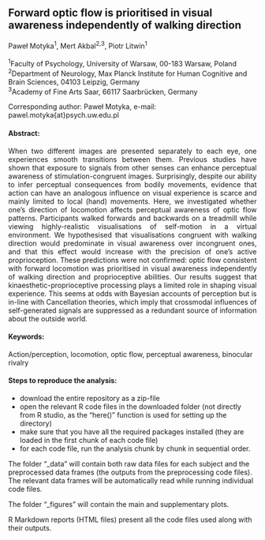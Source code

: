 ## Forward optic flow is prioritised in visual awareness independently of walking direction

Paweł Motyka<sup>1</sup>, Mert Akbal<sup>2</sup><sup>,</sup><sup>3</sup>, Piotr Litwin<sup>1</sup>
<br/>
<br/>
<sup>1</sup>Faculty of Psychology, University of Warsaw, 00-183 Warsaw, Poland <br/>
<sup>2</sup>Department of Neurology, Max Planck Institute for Human Cognitive and Brain Sciences, 04103 Leipzig, Germany  <br/>
<sup>3</sup>Academy of Fine Arts Saar, 66117 Saarbrücken, Germany <br/>

Corresponding author: Paweł Motyka, e-mail: pawel.motyka{at}psych.uw.edu.pl 
<br/>

#### Abstract:
<p align=" justify"> When two different images are presented separately to each eye, one experiences smooth transitions between them. Previous studies have shown that exposure to signals from other senses can enhance perceptual awareness of stimulation-congruent images. Surprisingly, despite our ability to infer perceptual consequences from bodily movements, evidence that action can have an analogous influence on visual experience is scarce and mainly limited to local (hand) movements. Here, we investigated whether one’s direction of locomotion affects perceptual awareness of optic flow patterns. Participants walked forwards and backwards on a treadmill while viewing highly-realistic visualisations of self-motion in a virtual environment. We hypothesised that visualisations congruent with walking direction would predominate in visual awareness over incongruent ones, and that this effect would increase with the precision of one’s active proprioception. These predictions were not confirmed: optic flow consistent with forward locomotion was prioritised in visual awareness independently of walking direction and proprioceptive abilities. Our results suggest that kinaesthetic-proprioceptive processing plays a limited role in shaping visual experience. This seems at odds with Bayesian accounts of perception but is in-line with Cancellation theories, which imply that crossmodal influences of self-generated signals are suppressed as a redundant source of information about the outside world. </p>

#### Keywords: 
Action/perception, locomotion, optic flow, perceptual awareness, binocular rivalry

#### Steps to reproduce the analysis:
- download the entire repository as a zip-file 
- open the relevant R code files in the downloaded folder 
(not directly from R studio, as the “here()” function is used for setting up the directory)
- make sure that you have all the required packages installed
(they are loaded in the first chunk of each code file)
- for each code file, run the analysis chunk by chunk in sequential order.

The folder “_data” will contain both raw data files for each subject and the preprocessed data frames (the outputs from the preprocessing code files). The relevant data frames will be automatically read while running individual code files.

The folder “_figures” will contain the main and supplementary plots.

R Markdown reports (HTML files) present all the code files used along with their outputs.



